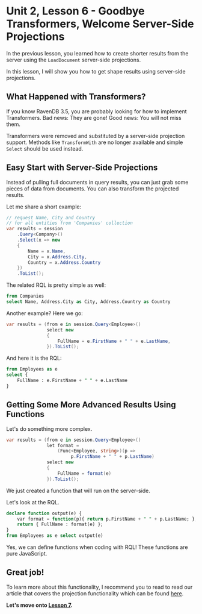 # Unit 2, Lesson 6 - Goodbye Transformers, Welcome Server-Side Projections

In the previous lesson, you learned how to create shorter results from the server
using the `LoadDocument` server-side projections.

In this lesson, I will show you how to get shape results using server-side projections.

## What Happened with Transformers?

If you know RavenDB 3.5, you are probably looking for how to implement Transformers. 
Bad news: They are gone! Good news: You will not miss them.

Transformers were removed and substituted by a server-side projection support. Methods 
like `TransformWith` are no longer available and simple `Select` should be used instead. 

## Easy Start with Server-Side Projections

Instead of pulling full documents in query results, you can just grab some pieces of data 
from documents. You can also transform the projected results. 

Let me share a short example:

```csharp
// request Name, City and Country 
// for all entities from 'Companies' collection
var results = session
    .Query<Company>()
    .Select(x => new
    {
        Name = x.Name,
        City = x.Address.City,
        Country = x.Address.Country
    })
    .ToList();
```

The related RQL is pretty simple as well:

```sql
from Companies
select Name, Address.City as City, Address.Country as Country
```
Another example? Here we go:

```csharp
var results = (from e in session.Query<Employee>()
               select new
               {
                   FullName = e.FirstName + " " + e.LastName,
               }).ToList();
```

And here it is the RQL:

```sql
from Employees as e
select {
    FullName : e.FirstName + " " + e.LastName
}
```

## Getting Some More Advanced Results Using Functions

Let's do something more complex.

```csharp
var results = (from e in session.Query<Employee>()
               let format = 
                   (Func<Employee, string>)(p => 
                        p.FirstName + " " + p.LastName)
               select new
               {
                   FullName = format(e)
               }).ToList();
```

We just created a function that will run on the server-side. 

Let's look at the RQL.

```sql
declare function output(e) {
	var format = function(p){ return p.FirstName + " " + p.LastName; };
	return { FullName : format(e) };
}
from Employees as e select output(e)
```

Yes, we can define functions when coding with RQL! These
functions are pure JavaScript.

## Great job! 

To learn more about this functionality, I recommend you to read to read our article that covers 
the projection functionality which can be found [here](https://ravendb.net/docs/article-page/4.0/csharp/indexes/querying/projections).

**Let's move onto [Lesson 7](../lesson7/README.md).**